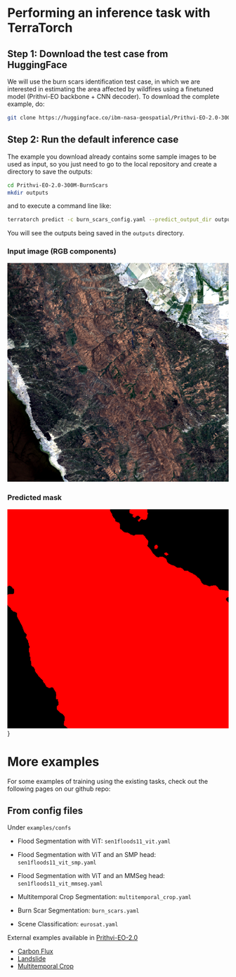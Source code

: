 # Performing an inference task with TerraTorch

## Step 1: Download the test case from HuggingFace
We will use the burn scars identification test case, in which we are interested in estimating the area
affected by wildfires using a finetuned model (Prithvi-EO backbone + CNN decoder). To download the complete
example, do:
```sh
git clone https://huggingface.co/ibm-nasa-geospatial/Prithvi-EO-2.0-300M-BurnScars/
```
## Step 2: Run the default inference case
The example you download already contains some sample images to be used as input, so you just need to go to
the local repository and create a directory to save the outputs:
```sh
cd Prithvi-EO-2.0-300M-BurnScars
mkdir outputs
```
and to execute a command line like:
```sh
terratorch predict -c burn_scars_config.yaml --predict_output_dir outputs/ --data.init_args.predict_data_root examples/ --ckpt_path Prithvi_EO_V2_300M_BurnScars.pt
```
You will see the outputs being saved in the `outputs` directory. 

### Input image (RGB components)

![](figs/input.png)

### Predicted mask

![](figs/mask.png)}

# More examples

For some examples of training using the existing tasks, check out the following pages on our github repo:

## From config files

Under `examples/confs`

* Flood Segmentation with ViT: `sen1floods11_vit.yaml`

* Flood Segmentation with ViT and an SMP head: `sen1floods11_vit_smp.yaml`

* Flood Segmentation with ViT and an MMSeg head: `sen1floods11_vit_mmseg.yaml`

* Multitemporal Crop Segmentation: `multitemporal_crop.yaml`

* Burn Scar Segmentation: `burn_scars.yaml`

* Scene Classification: `eurosat.yaml`

External examples available in [Prithvi-EO-2.0](https://github.com/NASA-IMPACT/Prithvi-EO-2.0)

* [Carbon Flux](https://github.com/NASA-IMPACT/Prithvi-EO-2.0/tree/main/examples/carbon_flux)
* [Landslide](https://github.com/NASA-IMPACT/Prithvi-EO-2.0/blob/main/examples/example_landslide4sense.ipynb)
* [Multitemporal Crop](https://github.com/NASA-IMPACT/Prithvi-EO-2.0/blob/main/examples/example_multitemporalcrop.ipynb)
